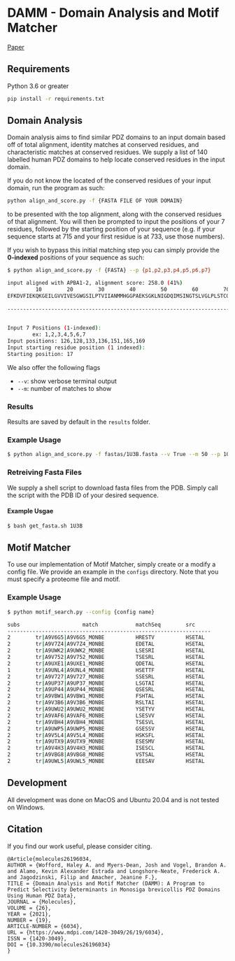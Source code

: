 # DAMM - Domain Analysis and Motif Matcher
[Paper](https://www.mdpi.com/1420-3049/26/19/6034)

## Requirements
Python 3.6 or greater
```bash
pip install -r requirements.txt
```

## Domain Analysis
Domain analysis aims to find similar PDZ domains to an input domain based off of total alignment, identity matches at conserved residues, and characteristic matches at conserved residues. We supply a list of 140 labelled human PDZ domains to help locate conserved residues in the input domain.

If you do not know the located of the conserved residues of your input domain, run the program as such:
```bash
python align_and_score.py -f {FASTA FILE OF YOUR DOMAIN}
```
to be presented with the top alignment, along with the conserved residues of that alignment. You will then be prompted to input the positions of your 7 residues, followed by the starting position of your sequence (e.g. if your sequence starts at 715 and your first residue is at 733, use those numbers).  

If you wish to bypass this initial matching step you can simply provide the **0-indexed** positions of your sequence as such:

```bash
$ python align_and_score.py -f {FASTA} --p {p1,p2,p3,p4,p5,p6,p7}

input aligned with APBA1-2, alignment score: 258.0 (41%)
         10        20        30        40        50        60        70        80        90        100       110       120       130       140       150       160       170       180  
EFKDVFIEKQKGEILGVVIVESGWGSILPTVIIANMMHGGPAEKSGKLNIGDQIMSINGTSLVGLPLSTCQSIIKGLKNQSRVKLNIVRCPPVTTVLIRRPDLRYQLGFSVQNGIICSLMRGGIAERGGVRVGHRIIEINGQSVVATPHEKIVHILSNAVGEIHMKTMPAAMYRLLTAQEQPVYI
                                                                                              ||||||||||||||||||||||||||||||||||||||||||||||||||||||||||||||||||||||||||||               
----------------------------------------------------------------------------------------------TVLIRRPDLRYQLGFSVQNGIICSLMRGGIAERGGVRVGHRIIEINGQSVVATPHEKIVHILSNAVGEIHMKTMPA---------------
                                                                                                             * *    *  *                            *   *   *                            

Input 7 Positions (1-indexed):
        ex: 1,2,3,4,5,6,7
Input positions: 126,128,133,136,151,165,169
Input starting residue position (1 indexed):
Starting position: 17
```

We also offer the following flags
- `--v`: show verbose terminal output
- `--m`: number of matches to show

### Results
Results are saved by default in the `results` folder.

### Example Usage
```bash
$ python align_and_score.py -f fastas/1U3B.fasta --v True --m 50 --p 109,111,116,119,148,152,156
```

### Retreiving Fasta Files
We supply a shell script to download fasta files from the PDB. Simply call the script with the PDB ID of your desired sequence.
#### Example Usgae
```bash
$ bash get_fasta.sh 1U3B
```

## Motif Matcher
To use our implementation of Motif Matcher, simply create or a modify a config file. We provide an example in the `configs` directory. Note that you must specify a proteome file and motif.

### Example Usage
```bash
$ python motif_search.py --config {config name}

subs                    match            matchSeq        src
-----------------------------------------------------------------
2        tr|A9V6G5|A9V6G5_MONBE          HRESTV          HSETAL
2        tr|A9V7Z4|A9V7Z4_MONBE          EDETAL          HSETAL
2        tr|A9UWK2|A9UWK2_MONBE          LSESRI          HSETAL
2        tr|A9V752|A9V752_MONBE          TSESRL          HSETAL
2        tr|A9UXE1|A9UXE1_MONBE          QDETAL          HSETAL
1        tr|A9UNL4|A9UNL4_MONBE          HSETTF          HSETAL
2        tr|A9V727|A9V727_MONBE          SSESRL          HSETAL
2        tr|A9UP37|A9UP37_MONBE          LSGTAI          HSETAL
2        tr|A9UP44|A9UP44_MONBE          QSESRL          HSETAL
2        tr|A9VBW1|A9VBW1_MONBE          FSHTAL          HSETAL
2        tr|A9V3B6|A9V3B6_MONBE          RSLTAI          HSETAL
2        tr|A9UWU2|A9UWU2_MONBE          YSETYV          HSETAL
2        tr|A9VAF6|A9VAF6_MONBE          LSESVV          HSETAL
2        tr|A9VBH4|A9VBH4_MONBE          TSESVL          HSETAL
2        tr|A9UWP5|A9UWP5_MONBE          GSESSV          HSETAL
2        tr|A9V5L4|A9V5L4_MONBE          HSKSFL          HSETAL
2        tr|A9UTX9|A9UTX9_MONBE          ESESMV          HSETAL
2        tr|A9V4H3|A9V4H3_MONBE          ISESCL          HSETAL
2        tr|A9VBG8|A9VBG8_MONBE          VSTSAL          HSETAL
2        tr|A9UWL5|A9UWL5_MONBE          EEESAV          HSETAL
```

## Development
All development was done on MacOS and Ubuntu 20.04 and is not tested on Windows.

## Citation
If you find our work useful, please consider citing.
```
@Article{molecules26196034,
AUTHOR = {Wofford, Haley A. and Myers-Dean, Josh and Vogel, Brandon A. and Alamo, Kevin Alexander Estrada and Longshore-Neate, Frederick A. and Jagodzinski, Filip and Amacher, Jeanine F.},
TITLE = {Domain Analysis and Motif Matcher (DAMM): A Program to Predict Selectivity Determinants in Monosiga brevicollis PDZ Domains Using Human PDZ Data},
JOURNAL = {Molecules},
VOLUME = {26},
YEAR = {2021},
NUMBER = {19},
ARTICLE-NUMBER = {6034},
URL = {https://www.mdpi.com/1420-3049/26/19/6034},
ISSN = {1420-3049},
DOI = {10.3390/molecules26196034}
}
```
